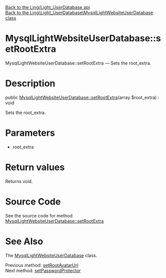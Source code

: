 [Back to the Ling/Light_UserDatabase api](https://github.com/lingtalfi/Light_UserDatabase/blob/master/doc/api/Ling/Light_UserDatabase.md)<br>
[Back to the Ling\Light_UserDatabase\MysqlLightWebsiteUserDatabase class](https://github.com/lingtalfi/Light_UserDatabase/blob/master/doc/api/Ling/Light_UserDatabase/MysqlLightWebsiteUserDatabase.md)


MysqlLightWebsiteUserDatabase::setRootExtra
================



MysqlLightWebsiteUserDatabase::setRootExtra — Sets the root_extra.




Description
================


public [MysqlLightWebsiteUserDatabase::setRootExtra](https://github.com/lingtalfi/Light_UserDatabase/blob/master/doc/api/Ling/Light_UserDatabase/MysqlLightWebsiteUserDatabase/setRootExtra.md)(array $root_extra) : void




Sets the root_extra.




Parameters
================


- root_extra

    


Return values
================

Returns void.








Source Code
===========
See the source code for method [MysqlLightWebsiteUserDatabase::setRootExtra](https://github.com/lingtalfi/Light_UserDatabase/blob/master/MysqlLightWebsiteUserDatabase.php#L532-L535)


See Also
================

The [MysqlLightWebsiteUserDatabase](https://github.com/lingtalfi/Light_UserDatabase/blob/master/doc/api/Ling/Light_UserDatabase/MysqlLightWebsiteUserDatabase.md) class.

Previous method: [setRootAvatarUrl](https://github.com/lingtalfi/Light_UserDatabase/blob/master/doc/api/Ling/Light_UserDatabase/MysqlLightWebsiteUserDatabase/setRootAvatarUrl.md)<br>Next method: [setPasswordProtector](https://github.com/lingtalfi/Light_UserDatabase/blob/master/doc/api/Ling/Light_UserDatabase/MysqlLightWebsiteUserDatabase/setPasswordProtector.md)<br>

